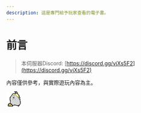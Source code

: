 ```yaml
---
description: 這是專門給予玩家查看的電子書。
---
```


# 前言

> 本伺服器Discord: [https://discord.gg/vjXs5F2](https://discord.gg/vjXs5F2)

內容僅供參考，與實際遊玩內容為主。

![&#x8DDD;&#x96E2;&#x865B;&#x7A7A;&#x5E7B;&#x57DF;&#x5C01;&#x6E2C;&#x9032;&#x5EA6;\( 30% / 100% \)](.gitbook/assets/gif3.gif)

